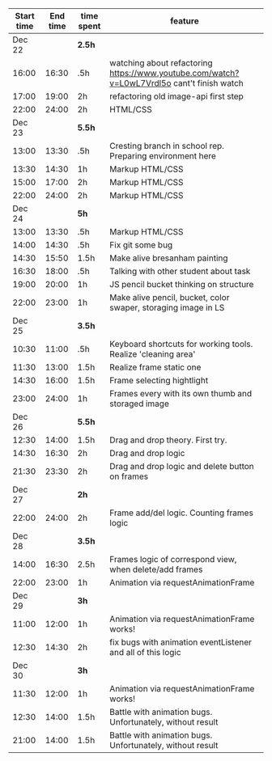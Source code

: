 

| Start time  | End time | time spent | feature |
|-----------|-------------|-------------|-------------|
| Dec 22 | | **2.5h** | |
| 16:00 | 16:30 | .5h | watching about refactoring https://www.youtube.com/watch?v=L0wL7Vrdl5o cant't finish watch|
| 17:00 | 19:00 | 2h | refactoring old image-api first step |
| 22:00 | 24:00 | 2h | HTML/CSS |
| Dec 23 | | **5.5h** |  |
| 13:00 | 13:30 | .5h | Cresting branch in school rep. Preparing environment here |
| 13:30 | 14:30 | 1h | Markup HTML/CSS |
| 15:00 | 17:00 | 2h | Markup HTML/CSS |
| 22:00 | 24:00 | 2h | Markup HTML/CSS |
| Dec 24 | | **5h** |  |
| 13:00 | 13:30 | .5h | Markup HTML/CSS |
| 14:00 | 14:30 | .5h | Fix git some bug |
| 14:30 | 15:50 | 1.5h | Make alive bresanham painting |
| 16:30 | 18:00 | .5h | Talking with other student about task |
| 19:00 | 20:00 | 1h | JS pencil bucket thinking on structure |
| 22:00 | 23:00 | 1h | Make alive pencil, bucket, color swaper, storaging image in LS |
| Dec 25 | | **3.5h** |  |
| 10:30 | 11:00 | .5h | Keyboard shortcuts for working tools. Realize 'cleaning area' |
| 11:30 | 13:00 | 1.5h | Realize frame static one |
| 14:30 | 16:00 | 1.5h | Frame selecting hightlight |
| 23:00 | 24:00| 1h | Frames every with its own thumb and storaged image  |
| Dec 26 | | **5.5h** |  |
| 12:30 | 14:00 | 1.5h | Drag and drop theory. First try. |
| 14:30 | 16:30 | 2h | Drag and drop logic |
| 21:30 | 23:30 | 2h | Drag and drop logic and delete button on frames |
| Dec 27 | | **2h** |  |
| 22:00 | 24:00 | 2h | Frame add/del logic. Counting frames logic |
| Dec 28 | | **3.5h** |  |
| 14:00 | 16:30 | 2.5h | Frames logic of correspond view, when delete/add frames |
| 22:00 | 23:00 | 1h | Animation via requestAnimationFrame |
| Dec 29 | | **3h** |  |
| 11:00 | 12:00 | 1h | Animation via requestAnimationFrame works! |
| 12:30 | 14:30 | 2h | fix bugs with animation eventListener and all of this logic |
| Dec 30 | | **3h** |  |
| 11:30 | 12:00 | 1h | Animation via requestAnimationFrame works! |
| 12:30 | 14:00 | 1.5h | Battle with animation bugs. Unfortunately, without result |
| 21:00 | 14:00 | 1.5h | Battle with animation bugs. Unfortunately, without result |